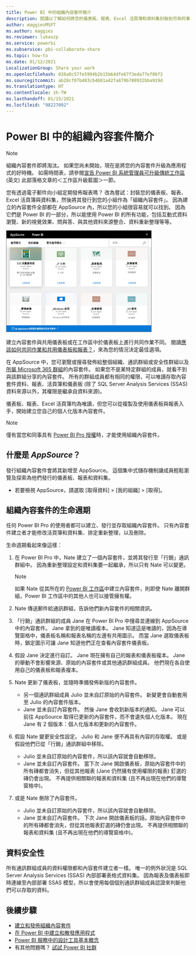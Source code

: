 ```yaml
---
title: Power BI 中的組織內容套件簡介
description: 閱讀以了解如何將您的儀表板、報表、Excel 活頁簿和資料集封裝到可與同事共用的組織內容套件中。
author: maggiesMSFT
ms.author: maggies
ms.reviewer: lukaszp
ms.service: powerbi
ms.subservice: pbi-collaborate-share
ms.topic: how-to
ms.date: 01/12/2021
LocalizationGroup: Share your work
ms.openlocfilehash: 038a0c57fe5994b2b15b64dfe67f3eda77ef86f2
ms.sourcegitcommit: ab28cf07b483cb4b01a42fa879b788932bba919d
ms.translationtype: HT
ms.contentlocale: zh-TW
ms.lasthandoff: 01/15/2021
ms.locfileid: "98227092"
---
```

# <a name="intro-to-organizational-content-packs-in-power-bi"></a>Power BI 中的組織內容套件簡介

> [!NOTE]
> 組織內容套件即將淘汰。 如果您尚未開始，現在是將您的內容套件升級為應用程式的好時機。 如需時間表，請參閱[宣告 Power BI 系統管理員可升級傳統工作區](https://powerbi.microsoft.com/blog/announcing-power-bi-admins-can-upgrade-classic-workspaces-and-roadmap-update/) (英文) 此部落格文章的＜工作區升級藍圖＞一節。
> 

您有透過電子郵件向小組定期發佈報表嗎？ 改為嘗試：封裝您的儀表板、報表、Excel 活頁簿與資料集，然後將其發行到您的小組作為「組織內容套件」。 因為建立的內容套件全部都在 AppSource 內，所以您的小組很容易就可以找到。 因為它們是 Power BI 的一部分，所以能使用 Power BI 的所有功能，包括互動式資料瀏覽、新的視覺效果、問與答、與其他資料來源整合、資料重新整理等等。

![顯示組織內容套件的儀表板螢幕擷取畫面。](media/service-organizational-content-pack-introduction/power-bi-org-content-packs.png)

建立內容套件與共用儀表板或在工作區中於儀表板上進行共同作業不同。 閱讀[應該如何共同作業和共用儀表板和報表？](service-how-to-collaborate-distribute-dashboards-reports.md)，來為您的情況決定最佳選項。 

在 AppSource 中，您可瀏覽或搜尋發佈給整個組織、通訊群組或安全性群組以及[所屬 Microsoft 365 群組](https://support.office.com/article/Create-a-group-in-Office-365-7124dc4c-1de9-40d4-b096-e8add19209e9)的內容套件。 如果您不是某特定群組的成員，就看不到與該群組分享的內容套件。 所有的群組成員都有相同的權限，可以唯讀存取內容套件資料、報表、活頁簿和儀表板 (除了 SQL Server Analysis Services (SSAS) 資料來源以外，其權限是繼承自資料來源)。

儀表板、報表、Excel 活頁簿均為唯讀，但您可以從複製及使用儀表板與報表入手，開始建立您自己的個人化版本內容套件。

> [!NOTE]
> 僅有當您和同事具有 [Power BI Pro 授權](../fundamentals/service-features-license-type.md)時，才能使用組織內容套件。
> 
> 

## <a name="what-is-appsource"></a>什麼是 *AppSource*？
發行組織內容套件會將其新增至 AppSource。  這個集中式儲存機制讓成員輕鬆瀏覽及探索為他們發行的儀表板、報表和資料集。  

* 若要檢視 AppSource，請選取 [取得資料] > [我的組織] > [取得]。

## <a name="the-life-cycle-of-an-organizational-content-pack"></a>組織內容套件的生命週期
任何 Power BI Pro 的使用者都可以建立、發行並存取組織內容套件。 只有內容套件建立者才能修改活頁簿和資料集、排定重新整理，以及刪除。

生命週期看起來像這樣：

1. 在 Power BI Pro 中，Nate 建立了一個內容套件，並將其發行至「行銷」通訊群組中。 因為重新整理設定和資料集要一起繼承，所以只有 Nate 可以變更。
   
   > [!NOTE]
   > 如果 Nate 從其所在的 [Power BI 工作區](service-create-distribute-apps.md)中建立內容套件，則即使 Nate 離開群組，Power BI 工作區中的其他人也可以接管擁有權。
   > 
   > 
2. Nate 傳送郵件給通訊群組，告訴他們新內容套件的相關資訊。
3. 「行銷」通訊群組的成員 Jane 在 Power BI Pro 中搜尋並連線到 AppSource 中的內容套件。 Jane 拿到的是唯讀複本。 Jane 知道這是唯讀的，因為在導覽窗格中，儀表板名稱和報表名稱的左邊有共用圖示。 而當 Jane 選取儀表板時，鎖定圖示可讓 Jane 知道他們正在查看內容套件儀表板。 
4. 假設 Jane 決定進行自訂。 Jane 現在擁有自己的報表和儀表板複本。 Jane 的舉動不會影響來源、原始的內容套件或其他通訊群組成員。 他們現在各自使用自己的儀表板和報表複本。
5. Nate 更新了儀表板，並隨時準備發佈新版的內容套件。
   
   * 另一個通訊群組成員 Julio 並未自訂原始的內容套件。 新變更會自動套用至 Julio 的內容套件版本。  
   * Jane 並未自訂內容套件。 然後 Jane 會收到新版本的通知。  Jane 可以前往 AppSource 取得已更新的內容套件，而不會遺失個人化版本。 現在 Jane 有 2 個版本：個人化版本和更新的內容套件。
6. 假設 Nate 變更安全性設定。 Julio 和 Jane 便不再具有內容的存取權。 或是假設他們已從「行銷」通訊群組中移除。
   
   * Julio 並未自訂原始的內容套件，所以該內容就會自動移除。 
   * Jane 並未自訂內容套件。 當下次 Jane 開啟儀表板，原始內容套件中的所有磚都會消失，但從其他報表 (Jane 仍然擁有使用權限的報表) 釘選的磚仍會出現。 不再提供相關聯的報表和資料集 (且不再出現在他們的導覽窗格中)。
7. 或是 Nate 刪除了內容套件。
   
   * Julio 並未自訂原始的內容套件，所以該內容就會自動移除。 
   * Jane 並未自訂內容套件。 下次 Jane 開啟儀表板的話，原始內容套件中的所有磚都會消失，但從其他報表釘選的磚仍會出現。 不再提供相關聯的報表和資料集 (且不再出現在他們的導覽窗格中)。

## <a name="data-security"></a>資料安全性
所有通訊群組成員的資料權限都和內容套件建立者一樣。 唯一的例外狀況是 SQL Server Analysis Services (SSAS) 內部部署表格式資料集。 因為報表及儀表板即時連線至內部部署 SSAS 模型，所以會使用每個個別通訊群組成員認證來判斷他們可以存取的資料。

## <a name="next-steps"></a>後續步驟
* [建立和發佈組織內容套件](service-organizational-content-pack-create-and-publish.md)
* [在 Power BI 中建立和散發應用程式](service-create-distribute-apps.md) 
* [Power BI 服務中的設計工具基本概念](../fundamentals/service-basic-concepts.md)
* 有其他問題嗎？ [試試 Power BI 社群](https://community.powerbi.com/)

